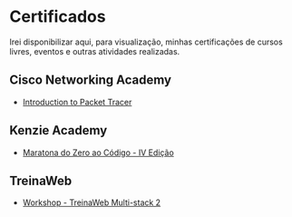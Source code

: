 # Certificados
Irei disponibilizar aqui, para visualização, minhas certificações de cursos livres, eventos e outras atividades realizadas.

## Cisco Networking Academy
- [Introduction to Packet Tracer](https://github.com/shioheii/Certificados/blob/main/Meus%20certificados/Cisco%20Networking%20Academy/Introduction%20to%20Packet%20Tracer.pdf)

## Kenzie Academy
- [Maratona do Zero ao Código - IV Edição](https://github.com/shioheii/Certificados/blob/main/Meus%20certificados/Kenzie%20Academy/Maratona%20do%20Zero%20ao%20C%C3%B3digo%20-%20IV%20Edi%C3%A7%C3%A3o.pdf)

## TreinaWeb
- [Workshop - TreinaWeb Multi-stack 2](https://github.com/shioheii/Certificados/blob/main/Meus%20certificados/TreinaWeb/Multi-stack%202%C2%AA%20edi%C3%A7%C3%A3o%20-%20Workshop.pdf)
